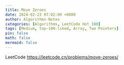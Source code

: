 ```yaml
---
title: Move Zeroes
date: 2024-02-23 07:02:00 +0800
author: Algorithms-Notes
categories: [Algorithms, LeetCode Hot 100]
tags: [Medium, top-100-liked, Array, Two Pointers]
pin: false
math: false
mermaid: false
---
```


LeetCode <https://leetcode.cn/problems/move-zeroes/>